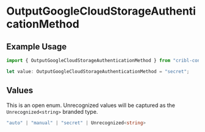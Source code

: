 # OutputGoogleCloudStorageAuthenticationMethod

## Example Usage

```typescript
import { OutputGoogleCloudStorageAuthenticationMethod } from "cribl-control-plane/models";

let value: OutputGoogleCloudStorageAuthenticationMethod = "secret";
```

## Values

This is an open enum. Unrecognized values will be captured as the `Unrecognized<string>` branded type.

```typescript
"auto" | "manual" | "secret" | Unrecognized<string>
```